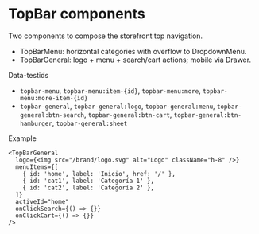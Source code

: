 # TopBar components

Two components to compose the storefront top navigation.

- TopBarMenu: horizontal categories with overflow to DropdownMenu.
- TopBarGeneral: logo + menu + search/cart actions; mobile via Drawer.

Data-testids
- `topbar-menu`, `topbar-menu:item-{id}`, `topbar-menu:more`, `topbar-menu:more-item-{id}`
- `topbar-general`, `topbar-general:logo`, `topbar-general:menu`, `topbar-general:btn-search`, `topbar-general:btn-cart`, `topbar-general:btn-hamburger`, `topbar-general:sheet`

Example
```tsx
<TopBarGeneral
  logo={<img src="/brand/logo.svg" alt="Logo" className="h-8" />}
  menuItems={[
    { id: 'home', label: 'Inicio', href: '/' },
    { id: 'cat1', label: 'Categoría 1' },
    { id: 'cat2', label: 'Categoría 2' },
  ]}
  activeId="home"
  onClickSearch={() => {}}
  onClickCart={() => {}}
/>
```

